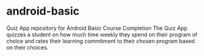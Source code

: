 # android-basic
Quiz App repository for Android Basic Course Completion
The Quiz App quizzes a student on how much time weekly they spend on their program of choice and rates their learning commitment to their chosen program based on their choices.

